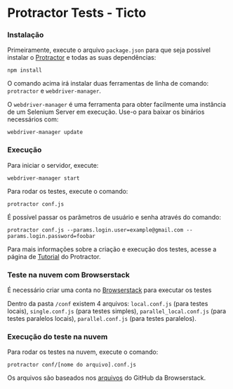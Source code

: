 # Protractor Tests - Ticto

### **Instalação**

Primeiramente, execute o arquivo `package.json` para que seja possível instalar o [Protractor](https://www.protractortest.org/) e todas as suas dependências:

`npm install`

O comando acima irá instalar duas ferramentas de linha de comando: `protractor` e `webdriver-manager`.

O `webdriver-manager` é uma ferramenta para obter facilmente uma instância de um Selenium Server em execução. Use-o para baixar os binários necessários com:

`webdriver-manager update`

### **Execução**
Para iniciar o servidor, execute:

`webdriver-manager start`

Para rodar os testes, execute o comando:

`protractor conf.js`

É possível passar os parâmetros de usuário e senha através do comando:

`protractor conf.js --params.login.user=example@gmail.com --params.login.password=foobar`

Para mais informações sobre a criação e execução dos testes, acesse a página de [Tutorial](https://www.protractortest.org/#/tutorial) do Protractor.

### **Teste na nuvem com Browserstack**
É necessário criar uma conta no [Browserstack](https://www.browserstack.com/) para executar os testes

Dentro da pasta `/conf` existem 4 arquivos: `local.conf.js` (para testes locais), `single.conf.js` (para testes simples), `parallel_local.conf.js` (para testes paralelos locais), `parallel.conf.js` (para testes paralelos).

### **Execução do teste na nuvem**

Para rodar os testes na nuvem, execute o comando:

`protractor conf/[nome do arquivo].conf.js`

Os arquivos são baseados nos [arquivos](https://github.com/browserstack/protractor-browserstack) do GitHub da Browserstack.
